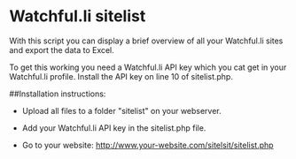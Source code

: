 Watchful.li sitelist
====================

With this script you can display a brief overview of all your Watchful.li sites and export the data to Excel.

To get this working you need a Watchful.li API key which you cat get in your Watchful.li profile.
Install the API key on line 10 of sitelist.php.

##Installation instructions:

* Upload all files to a folder "sitelist" on your webserver.

* Add your Watchful.li API key in the sitelist.php file.

* Go to your website: http://www.your-website.com/sitelsit/sitelist.php